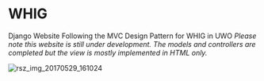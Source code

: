 # WHIG
Django Website Following the MVC Design Pattern for WHIG in UWO
*Please note this website is still under development. The models and controllers are completed but the view is mostly implemented in HTML only.*

![rsz_img_20170529_161024](https://cloud.githubusercontent.com/assets/28068756/26562050/11dcf148-4491-11e7-94d2-d5f5b8a32750.png)
